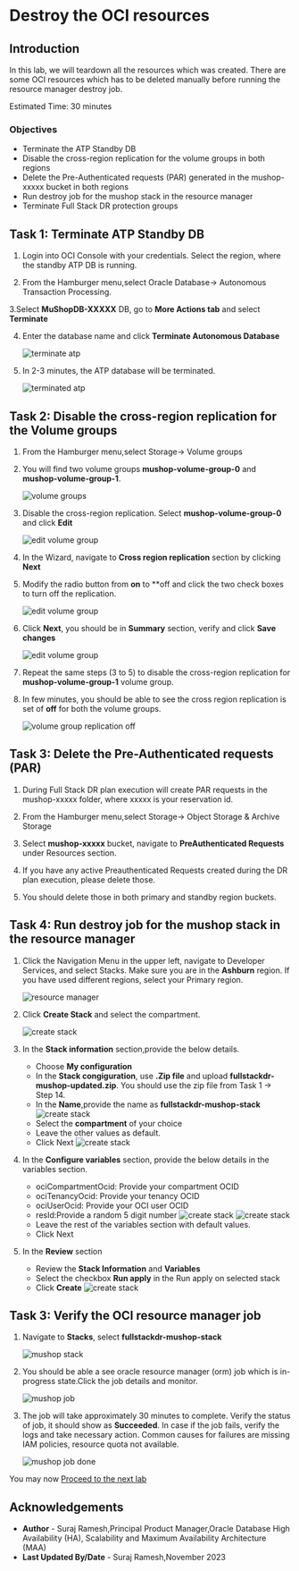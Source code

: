 # Destroy the OCI resources

## Introduction

In this lab, we will teardown all the resources which was created. There are some OCI resources which has to be deleted manually before running the resource manager destroy job.

Estimated Time: 30 minutes

### Objectives

- Terminate the ATP Standby DB
- Disable the cross-region replication for the volume groups in both regions
- Delete the Pre-Authenticated requests (PAR) generated in the mushop-xxxxx bucket in both regions
- Run destroy job for the mushop stack in the resource manager
- Terminate Full Stack DR protection groups

## Task 1: Terminate ATP Standby DB

1. Login into OCI Console with your credentials. Select the region, where the standby ATP DB is running.

2. From the Hamburger menu,select Oracle Database-> Autonomous Transaction Processing.

3.Select **MuShopDB-XXXXX** DB, go to **More Actions tab** and select **Terminate**

4. Enter the database name and click **Terminate Autonomous Database**

    ![terminate atp](./images/terminate-atp.png " ")

5. In 2-3 minutes, the ATP database will be terminated.

    ![terminated atp](./images/atp-terminated.png " ")

## Task 2: Disable the cross-region replication for the Volume groups

1. From the Hamburger menu,select Storage-> Volume groups

2. You will find two volume groups **mushop-volume-group-0** and **mushop-volume-group-1**. 

    ![volume groups](./images/volume-groups.png " ")

3. Disable the cross-region replication. Select **mushop-volume-group-0** and click **Edit**

    ![edit volume group](./images/edit-volume-group0.png " ")

4. In the Wizard, navigate to **Cross region replication** section by clicking **Next**

5. Modify the radio button from **on** to **off and click the two check boxes to turn off the replication.

    ![edit volume group](./images/edit-volume-group0-1.png " ")

6. Click **Next**, you should be in **Summary** section, verify and click **Save changes**

    ![edit volume group](./images/edit-volume-group0-2.png " ")

7. Repeat the same steps (3 to 5) to disable the cross-region replication for **mushop-volume-group-1** volume group.

8. In few minutes, you should be able to see the cross region replication is set of **off** for both the volume groups.

    ![volume group replication off](./images/volume-group-replication-off.png " ")


## Task 3: Delete the Pre-Authenticated requests (PAR)

1. During Full Stack DR plan execution will create PAR requests in the mushop-xxxxx folder, where xxxxx is your reservation id.

2. From the Hamburger menu,select Storage-> Object Storage & Archive Storage

3. Select **mushop-xxxxx** bucket, navigate to **PreAuthenticated Requests** under Resources section.

4. If you have any active Preauthenticated Requests created during the DR plan execution, please delete those.

5. You should delete those in both primary and standby region buckets.


## Task 4: Run destroy job for the mushop stack in the resource manager

1. Click the Navigation Menu in the upper left, navigate to Developer Services, and select Stacks. Make sure you are in the **Ashburn** region. If you have used different regions, select your Primary region.

    ![resource manager](./images/ashburn-resource-manager.png " ")

2. Click **Create Stack** and select the compartment.

    ![create stack](./images/ashburn-create-stack.png " ")

3. In the **Stack information** section,provide the below details.

    - Choose **My configuration**
    - In the **Stack congiguration**, use **.Zip file** and upload **fullstackdr-mushop-updated.zip**. You should use the zip file from Task 1 -> Step 14.
    - In the **Name**,provide the name as **fullstackdr-mushop-stack**
        ![create stack](./images/ashburn-create-stack-1.png " ")
    - Select the **compartment** of your choice
    - Leave the other values as default.
    - Click Next
    ![create stack](./images/ashburn-create-stack-2.png " ")

4. In the **Configure variables** section, provide the below details  in the variables section.  
 
    - ociCompartmentOcid: Provide your compartment OCID
    - ociTenancyOcid: Provide your tenancy OCID
    - ociUserOcid: Provide your OCI user OCID
    - resId:Provide a random 5 digit number
    ![create stack](./images/ashburn-create-stack-3.png " ")
    ![create stack](./images/ashburn-create-stack-4.png " ")
    - Leave the rest of the variables section with default values.
    - Click Next

5. In the **Review** section
 
    - Review the **Stack Information** and **Variables**
    - Select the checkbox **Run apply** in the Run apply on selected stack
    - Click **Create**
    ![create stack](./images/ashburn-create-stack-5.png " ")

## Task 3: Verify the OCI resource manager job

1. Navigate to **Stacks**, select **fullstackdr-mushop-stack**

    ![mushop stack](./images/ashburn-mushop-stack.png " ")

2. You should be able a see oracle resource manager (orm) job which is in-progress state.Click the job details and monitor.

    ![mushop job](./images/ashburn-mushop-job-inprogress.png " ")

3. The job will take approximately 30 minutes to complete. Verify the status of job, it should show as **Succeeded**. In case if the job fails, verify the logs and take necessary action. Common causes for failures are missing IAM policies, resource quota not available.

    ![mushop job done](./images/ashburn-mushop-job-done.png " ")

You may now [Proceed to the next lab](#next)

## Acknowledgements

- **Author** - Suraj Ramesh,Principal Product Manager,Oracle Database High Availability (HA), Scalability and Maximum Availability Architecture (MAA)
- **Last Updated By/Date** - Suraj Ramesh,November 2023

